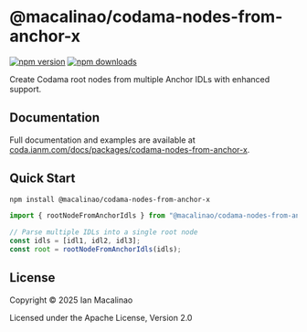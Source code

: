 # @macalinao/codama-nodes-from-anchor-x

[![npm version](https://img.shields.io/npm/v/@macalinao/codama-nodes-from-anchor-x.svg)](https://www.npmjs.com/package/@macalinao/codama-nodes-from-anchor-x)
[![npm downloads](https://img.shields.io/npm/dm/@macalinao/codama-nodes-from-anchor-x.svg)](https://www.npmjs.com/package/@macalinao/codama-nodes-from-anchor-x)

Create Codama root nodes from multiple Anchor IDLs with enhanced support.

## Documentation

Full documentation and examples are available at [coda.ianm.com/docs/packages/codama-nodes-from-anchor-x](https://coda.ianm.com/docs/packages/codama-nodes-from-anchor-x).

## Quick Start

```bash
npm install @macalinao/codama-nodes-from-anchor-x
```

```typescript
import { rootNodeFromAnchorIdls } from "@macalinao/codama-nodes-from-anchor-x";

// Parse multiple IDLs into a single root node
const idls = [idl1, idl2, idl3];
const root = rootNodeFromAnchorIdls(idls);
```

## License

Copyright © 2025 Ian Macalinao

Licensed under the Apache License, Version 2.0
